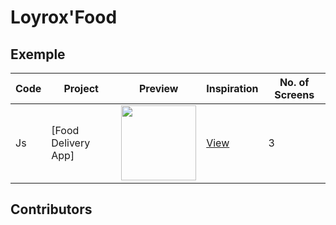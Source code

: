 # Loyrox'Food






## Exemple

| Code | Project | Preview | Inspiration | No. of Screens |
| ------ | ------ | ------ | ------ | ------ |
| Js| [Food Delivery App] | <img src="https://cdn.dribbble.com/users/1716131/screenshots/14527824/media/c490abc83e617dcfca83cb67ebf279a1.png?compress=1&resize=1200x900" width="120" /> | [View](https://dribbble.com/shots/14527824-Food-Delivery-Mobile-App) | 3 |

## Contributors

<a href="https://github.com/loyrox/">
</a>

